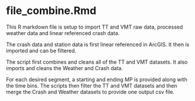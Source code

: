 # file_combine.Rmd

This R markdown file is setup to import TT and VMT raw data, processed weather data and linear referenced crash data.

The crash data and station data is first linear referenced in ArcGIS. It then is imported and can be filtered.

The script first combines and cleans all of the TT and VMT datasets. 
It also imports and cleans the Weather and Crash data.

For each desired segment, a starting and ending MP is provided along with the time bins. 
The scripts then filter the TT and VMT datasets and then merge the Crash and Weather datasets to provide one output csv file.


